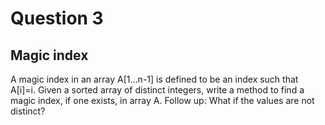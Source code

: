 # Question 3
## Magic index
A magic index in an array A[1...n-1] is defined to be an index such that A[i]=i. Given a sorted array of distinct integers, write a method to find a magic index, if one exists, in array A.
Follow up:
What if the values are not distinct?
